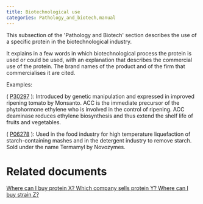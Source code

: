 ```yaml
---
title: Biotechnological use
categories: Pathology_and_biotech,manual
---
```


This subsection of the 'Pathology and Biotech' section describes the use of a specific protein in the biotechnological industry.

It explains in a few words in which biotechnological process the protein is used or could be used, with an explanation that describes the commercial use of the protein. The brand names of the product and of the firm that commercialises it are cited.

Examples:

( [P30297](https://www.uniprot.org/uniprotkb/P30297#pathology%5Fand%5Fbiotech) ): Introduced by genetic manipulation and expressed in improved ripening tomato by Monsanto. ACC is the immediate precursor of the phytohormone ethylene who is involved in the control of ripening. ACC deaminase reduces ethylene biosynthesis and thus extend the shelf life of fruits and vegetables.

( [P06278](https://www.uniprot.org/uniprotkb/P06278#pathology%5Fand%5Fbiotech) ): Used in the food industry for high temperature liquefaction of starch-containing mashes and in the detergent industry to remove starch. Sold under the name Termamyl by Novozymes.

# Related documents

[Where can I buy protein X? Which company sells protein Y? Where can I buy strain Z?](https://www.uniprot.org/help/where%5Fto%5Fbuy)
